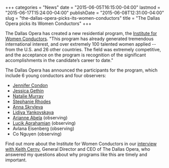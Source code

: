 +++
categories = "News"
date = "2015-06-05T16:15:00-04:00"
lastmod = "2015-06-17T15:24:00-04:00"
publishDate = "2015-06-08T12:31:00-04:00"
slug = "the-dallas-opera-picks-its-women-conductors"
title = "The Dallas Opera picks its Women Conductors"
+++

The Dallas Opera has created a new residential program, the [Institute for Women Conductors](http://dallasopera.org/learn/womens-conducting-institute/). "This program has already generated tremendous international interest, and over extremely 100 talented women applied -- from the U.S. and 26 other countries. The field was extremely competitive, and the acceptance on the program is recognition of the significant accomplishments in the candidate’s career to date."

The Dallas Opera has announced the participants for the program, which include 6 young conductors and four observers:

- [Jennifer Condon](/scene/people/jennifer-condon/)
- [Jessica Gethin](/scene/people/jessica-gethin)
- [Natalie Murray](/scene/people/natalie-murray-beale/)
- [Stephanie Rhodes](/scene/people/stephanie-rhodes/)
- [Anna Skryleva](/scene/people/anna-skryleva/)
- [Lidiya Yankovskaya](/scene/people/lidiya-yankovskaya/)
- [Arianne Abela](/scene/people/arianne-abela/) (observing)
- [Lucik Aprahamian](/scene/people/lucik-aprahamian/) (observing)
- Avlana Eisenberg (observing)
- Co Nguyen (observing)

Find out more about the Institute for Women Conductors in our [interview with Keith Cerny](/fostering-maestras-the-institute-for-women-conductors-at-the-dallas-opera/), General Director and CEO of The Dallas Opera, who answered my questions about why programs like this are timely and important.
